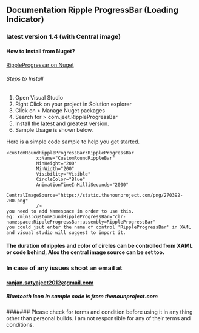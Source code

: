 ﻿## Documentation Ripple ProgressBar (Loading Indicator)

### latest version 1.4 (with Central image)

#### How to Install from Nuget?

[RippleProgressar on Nuget](https://www.nuget.org/packages/com.jeet.RippleProgressBar)

###### Steps to Install

1. Open Visual Studio
2. Right Click on your project in Solution explorer
3. Click on > Manage Nuget packages
4. Search for > com.jeet.RippleProgressBar
5. Install the latest and greatest version.
6. Sample Usage is shown below.


Here is a simple code sample to help you get started.
 ```
 <customRoundRippleProgressBar:RippleProgressBar
            x:Name="CustomRoundRippleBar"
            MinHeight="200"
            MinWidth="200"
            Visibility="Visible"
            CircleColor="Blue"
            AnimationTimeInMilliSeconds="2000"
            CentralImageSource="https://static.thenounproject.com/png/270392-200.png"
            />
you need to add Namespace in order to use this.
eg: xmlns:customRoundRippleProgressBar="clr-namespace:RippleProgressBar;assembly=RippleProgressBar"
you could jsut enter the name of control 'RippleProgressBar' in XAML and visual studio will suggest to import it. 
```

#### The duration of ripples and color of circles can be controlled from XAML or code behind, Also the central image source can be set too.

### In case of any issues shoot an email at 
#### ranjan.satyajeet2012@gmail.com

##### Bluetooth Icon in sample code is from thenounproject.com 
####### Please check for terms and condition before using it in any thing other than personal builds. I am not responsible for any of their terms and conditions.